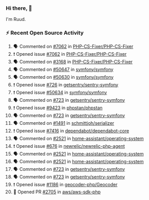 ### Hi there, 👋

I'm Ruud.
 
### :zap: Recent Open Source Activity

<!--START_SECTION:activity-->
1. 🗣 Commented on [#7062](https://github.com/PHP-CS-Fixer/PHP-CS-Fixer/issues/7062) in [PHP-CS-Fixer/PHP-CS-Fixer](https://github.com/PHP-CS-Fixer/PHP-CS-Fixer)
2. ❗ Opened issue [#7062](https://github.com/PHP-CS-Fixer/PHP-CS-Fixer/issues/7062) in [PHP-CS-Fixer/PHP-CS-Fixer](https://github.com/PHP-CS-Fixer/PHP-CS-Fixer)
3. 🗣 Commented on [#3168](https://github.com/PHP-CS-Fixer/PHP-CS-Fixer/issues/3168) in [PHP-CS-Fixer/PHP-CS-Fixer](https://github.com/PHP-CS-Fixer/PHP-CS-Fixer)
4. 🗣 Commented on [#50647](https://github.com/symfony/symfony/issues/50647) in [symfony/symfony](https://github.com/symfony/symfony)
5. 🗣 Commented on [#50630](https://github.com/symfony/symfony/issues/50630) in [symfony/symfony](https://github.com/symfony/symfony)
6. ❗ Opened issue [#726](https://github.com/getsentry/sentry-symfony/issues/726) in [getsentry/sentry-symfony](https://github.com/getsentry/sentry-symfony)
7. ❗ Opened issue [#50634](https://github.com/symfony/symfony/issues/50634) in [symfony/symfony](https://github.com/symfony/symfony)
8. 🗣 Commented on [#723](https://github.com/getsentry/sentry-symfony/issues/723) in [getsentry/sentry-symfony](https://github.com/getsentry/sentry-symfony)
9. ❗ Opened issue [#9423](https://github.com/phpstan/phpstan/issues/9423) in [phpstan/phpstan](https://github.com/phpstan/phpstan)
10. 🗣 Commented on [#723](https://github.com/getsentry/sentry-symfony/issues/723) in [getsentry/sentry-symfony](https://github.com/getsentry/sentry-symfony)
11. 🗣 Commented on [#1491](https://github.com/schmittjoh/serializer/issues/1491) in [schmittjoh/serializer](https://github.com/schmittjoh/serializer)
12. ❗ Opened issue [#7416](https://github.com/dependabot/dependabot-core/issues/7416) in [dependabot/dependabot-core](https://github.com/dependabot/dependabot-core)
13. 🗣 Commented on [#2521](https://github.com/home-assistant/operating-system/issues/2521) in [home-assistant/operating-system](https://github.com/home-assistant/operating-system)
14. ❗ Opened issue [#676](https://github.com/newrelic/newrelic-php-agent/issues/676) in [newrelic/newrelic-php-agent](https://github.com/newrelic/newrelic-php-agent)
15. 🗣 Commented on [#2521](https://github.com/home-assistant/operating-system/issues/2521) in [home-assistant/operating-system](https://github.com/home-assistant/operating-system)
16. 🗣 Commented on [#2521](https://github.com/home-assistant/operating-system/issues/2521) in [home-assistant/operating-system](https://github.com/home-assistant/operating-system)
17. 🗣 Commented on [#723](https://github.com/getsentry/sentry-symfony/issues/723) in [getsentry/sentry-symfony](https://github.com/getsentry/sentry-symfony)
18. 🗣 Commented on [#723](https://github.com/getsentry/sentry-symfony/issues/723) in [getsentry/sentry-symfony](https://github.com/getsentry/sentry-symfony)
19. ❗ Opened issue [#1186](https://github.com/geocoder-php/Geocoder/issues/1186) in [geocoder-php/Geocoder](https://github.com/geocoder-php/Geocoder)
20. 💪 Opened PR [#2705](https://github.com/aws/aws-sdk-php/pull/2705) in [aws/aws-sdk-php](https://github.com/aws/aws-sdk-php)
<!--END_SECTION:activity-->

